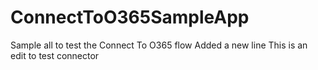 # ConnectToO365SampleApp
Sample all to test the Connect To O365 flow
Added a new line
This is an edit to test connector

